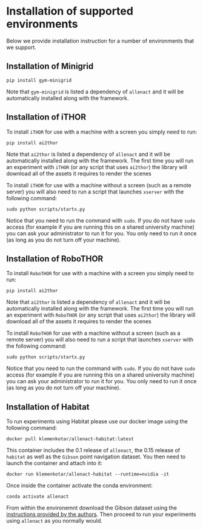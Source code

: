# Installation of supported environments

Below we provide installation instruction for a number of environments that we support.

## Installation of Minigrid
`pip install gym-minigrid`

Note that `gym-minigrid` is listed a dependency of `allenact` and it will be automatically installed
along with the framework.

## Installation of iTHOR
To install `iTHOR` for use with a machine with a screen you simply need to run:

`pip install ai2thor`

Note that `ai2thor` is listed a dependency of `allenact` and it will be automatically installed
along with the framework. The first time you will run an experiment with `iTHOR` (or any script that uses `ai2thor`)
the library will download all of the assets it requires to render the scenes 

To install `iTHOR` for use with a machine without a screen (such as a remote server) you will also need to
run a script that launches `xserver` with the following command:

`sudo python scripts/startx.py`

Notice that you need to run the command with `sudo`. If you do not have `sudo` 
access (for example if you are running this on a shared university machine) you
can ask your administrator to run it for you. You only need to run it once (as
long as you do not turn off your machine).

## Installation of RoboTHOR
To install `RoboTHOR` for use with a machine with a screen you simply need to run:

`pip install ai2thor`

Note that `ai2thor` is listed a dependency of `allenact` and it will be automatically installed
along with the framework. The first time you will run an experiment with `RoboTHOR` (or any script that uses `ai2thor`)
the library will download all of the assets it requires to render the scenes 

To install `RoboTHOR` for use with a machine without a screen (such as a remote server) you will also need to
run a script that launches `xserver` with the following command:

`sudo python scripts/startx.py`

Notice that you need to run the command with `sudo`. If you do not have `sudo` 
access (for example if you are running this on a shared university machine) you
can ask your administrator to run it for you. You only need to run it once (as
long as you do not turn off your machine).

## Installation of Habitat

To run experiments using Habitat please use our docker image using the following command:

`docker pull klemenkotar/allenact-habitat:latest`

This container includes the 0.1 release of `allenact`, the 0.15 release of `habitat` as well
as the `Gibson` point navigation dataset. You then need to launch the container 
and attach into it:

`docker run klemenkotar/allenact-habitat --runtime=nvidia -it`

Once inside the container activate the conda environment:

`conda activate allenact`
 
From within the environemnt download the Gibson dataset using the [instructions provided by the authors](https://github.com/StanfordVL/GibsonEnv/blob/master/gibson/data/README.md#download).
Then proceed to run your experiments using `allenact` as you normally would.
